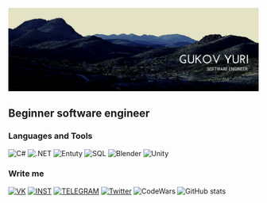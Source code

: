 [![Header](https://github.com/GukovYuriProd/gukovyuriprod/blob/main/assets/Mountain%20Landscape%20Twitter%20Header.png)](https://vk.com/yurigukov)

## Beginner software engineer

### Languages and Tools
![C#](https://img.shields.io/badge/-C%23-010a1c?style=for-the-badge&logo=c%2b%2b&logoColor=bb7db2)
![.NET](https://img.shields.io/badge/-.NET-010a1c?style=for-the-badge&logo=.NET&logoColor=bb7db2)
![Entuty](https://img.shields.io/badge/-ADO.NET(EF)-010a1c?style=for-the-badge&logo=Microsoft&logoColor=b8e3ea)
![SQL](https://img.shields.io/badge/-SQL-010a1c?style=for-the-badge&logo=MySQL)
![Blender](https://img.shields.io/badge/-blender-010a1c?style=for-the-badge&logo=blender)
![Unity](https://img.shields.io/badge/-Unity-010a1c?style=for-the-badge&logo=unity)

### Write me
[![VK](https://img.shields.io/badge/-VK-010a1c?style=for-the-badge&logo=vk&logoColor=6e93d6)](https://vk.com/yurigukov)
[![INST](https://img.shields.io/badge/-INSTAGRAM-010a1c?style=for-the-badge&logo=instagram)](https://www.instagram.com/gukov_y_)
[![TELEGRAM](https://img.shields.io/badge/-TELEGRAM-010a1c?style=for-the-badge&logo=telegram)](https://t.me/GukovYIProd)
[![Twitter](https://img.shields.io/badge/-TWITTER-010a1c?style=for-the-badge&logo=twitter)](https://twitter.com/Gukov_product)
![CodeWars](https://www.codewars.com/users/GukovYI/badges/large)
![GitHub stats](https://github-readme-stats.vercel.app/api?username=GukovYuriProd&show_icons=true)
